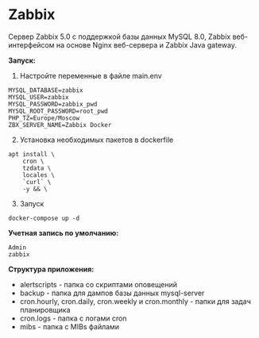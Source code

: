 # Zabbix

Сервер Zabbix 5.0 с поддержкой базы данных MySQL 8.0, Zabbix веб-интерфейсом на основе Nginx веб-сервера и Zabbix Java gateway. 

**Запуск:**

1. Настройте переменные в файле main.env

```
MYSQL_DATABASE=zabbix
MYSQL_USER=zabbix
MYSQL_PASSWORD=zabbix_pwd
MYSQL_ROOT_PASSWORD=root_pwd
PHP_TZ=Europe/Moscow
ZBX_SERVER_NAME=Zabbix Docker
```

2. Установка необходимых пакетов в dockerfile
```
apt install \
    cron \
    tzdata \
    locales \
    `curl` \
    -y && \
```

3. Запуск
```
docker-compose up -d
```

**Учетная запись по умолчанию:**
```
Admin
zabbix
```

**Структура приложения:**

- alertscripts - папка со скриптами оповещений
- backup - папка для дампов базы данных mysql-server
- cron.hourly, cron.daily, cron.weekly и cron.monthly - папки для задач планировщика
- cron.logs - папка с логами cron
- mibs - папка с MIBs файлами
